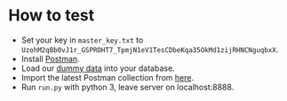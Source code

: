 # How to test
- Set your key in ``master_key.txt`` to ``UzohM2qBb0vJ1r_GSPROHT7_TpmjN1eV1TesCDbeKqa35OkMd1zijRHNCNguqbxX``.
- Install [Postman](https://www.postman.com/).
- Load our [dummy data](/tests/sql_dummy_data) into your database.
- Import the latest Postman collection from [here](/tests/postman_collections).
- Run ``run.py`` with python 3, leave server on localhost:8888.